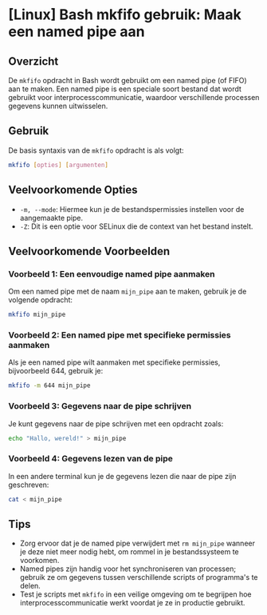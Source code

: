 # [Linux] Bash mkfifo gebruik: Maak een named pipe aan

## Overzicht
De `mkfifo` opdracht in Bash wordt gebruikt om een named pipe (of FIFO) aan te maken. Een named pipe is een speciale soort bestand dat wordt gebruikt voor interprocesscommunicatie, waardoor verschillende processen gegevens kunnen uitwisselen.

## Gebruik
De basis syntaxis van de `mkfifo` opdracht is als volgt:

```bash
mkfifo [opties] [argumenten]
```

## Veelvoorkomende Opties
- `-m, --mode`: Hiermee kun je de bestandspermissies instellen voor de aangemaakte pipe.
- `-Z`: Dit is een optie voor SELinux die de context van het bestand instelt.

## Veelvoorkomende Voorbeelden

### Voorbeeld 1: Een eenvoudige named pipe aanmaken
Om een named pipe met de naam `mijn_pipe` aan te maken, gebruik je de volgende opdracht:

```bash
mkfifo mijn_pipe
```

### Voorbeeld 2: Een named pipe met specifieke permissies aanmaken
Als je een named pipe wilt aanmaken met specifieke permissies, bijvoorbeeld 644, gebruik je:

```bash
mkfifo -m 644 mijn_pipe
```

### Voorbeeld 3: Gegevens naar de pipe schrijven
Je kunt gegevens naar de pipe schrijven met een opdracht zoals:

```bash
echo "Hallo, wereld!" > mijn_pipe
```

### Voorbeeld 4: Gegevens lezen van de pipe
In een andere terminal kun je de gegevens lezen die naar de pipe zijn geschreven:

```bash
cat < mijn_pipe
```

## Tips
- Zorg ervoor dat je de named pipe verwijdert met `rm mijn_pipe` wanneer je deze niet meer nodig hebt, om rommel in je bestandssysteem te voorkomen.
- Named pipes zijn handig voor het synchroniseren van processen; gebruik ze om gegevens tussen verschillende scripts of programma's te delen.
- Test je scripts met `mkfifo` in een veilige omgeving om te begrijpen hoe interprocesscommunicatie werkt voordat je ze in productie gebruikt.
